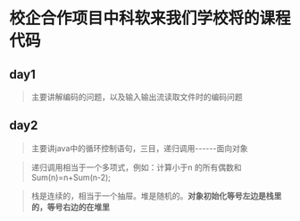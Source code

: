 # 校企合作项目中科软来我们学校将的课程代码
## day1
> 主要讲解编码的问题，以及输入输出流读取文件时的编码问题
## day2
> 主要讲java中的循环控制语句，三目，递归调用------面向对象

> 递归调用相当于一个多项式，例如：计算小于n 的所有偶数和  Sum(n)=n+Sum(n-2);

> 栈是连续的，相当于一个抽屉。堆是随机的。**对象初始化等号左边是栈里的，等号右边的在堆里**
